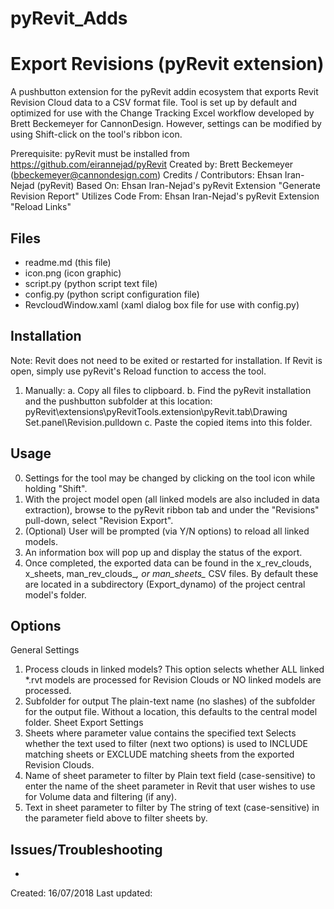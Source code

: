 # pyRevit_Adds


Export Revisions (pyRevit extension)
===================================

A pushbutton extension for the pyRevit addin ecosystem that exports Revit Revision Cloud data to a CSV format file.
Tool is set up by default and optimized for use with the Change Tracking Excel workflow developed by Brett Beckemeyer for CannonDesign. However, settings can be modified by using Shift-click on the tool's ribbon icon. 

Prerequisite: pyRevit must be installed from https://github.com/eirannejad/pyRevit
Created by: Brett Beckemeyer (bbeckemeyer@cannondesign.com)
Credits / Contributors: Ehsan Iran-Nejad (pyRevit)
Based On: Ehsan Iran-Nejad's pyRevit Extension "Generate Revision Report"
Utilizes Code From: Ehsan Iran-Nejad's pyRevit Extension "Reload Links"

Files
-----
* readme.md (this file)
* icon.png (icon graphic)
* script.py (python script text file)
* config.py (python script configuration file)
* RevcloudWindow.xaml (xaml dialog box file for use with config.py)

Installation
------------
Note: Revit does not need to be exited or restarted for installation. If Revit is open, simply use pyRevit's Reload function to access the tool.
1.	Manually:
	a.	Copy all files to clipboard.
	b.	Find the pyRevit installation and the pushbutton subfolder at this location:
			pyRevit\extensions\pyRevitTools.extension\pyRevit.tab\Drawing Set.panel\Revision.pulldown
	c.	Paste the copied items into this folder.

Usage
-----
0.	Settings for the tool may be changed by clicking on the tool icon while holding "Shift".
1.	With the project model open (all linked models are also included in data extraction), browse to the pyRevit ribbon tab and under
	the "Revisions" pull-down, select "Revision Export".
2.	(Optional) User will be prompted (via Y/N options) to reload all linked models.
3.	An information box will pop up and display the status of the export. 
4.	Once completed, the exported data can be found in the x_rev_clouds, x_sheets, man_rev_clouds_*, or man_sheets_* CSV files. 
	By default these are located in a subdirectory (Export_dynamo) of the project central model's folder.

Options
-------
General Settings
1.	Process clouds in linked models?
		This option selects whether ALL linked *.rvt models are processed for Revision Clouds or NO linked models are processed.
2.	Subfolder for output
		The plain-text name (no slashes) of the subfolder for the output file. Without a location, this defaults to the central
		model folder.
Sheet Export Settings
3.	Sheets where parameter value contains the specified text
		Selects whether the text used to filter (next two options) is used to INCLUDE matching sheets or EXCLUDE matching sheets
		from the exported Revision Clouds.
4.	Name of sheet parameter to filter by
		Plain text field (case-sensitive) to enter the name of the sheet parameter in Revit that user wishes to use for Volume data
		and filtering (if any).
5.	Text in sheet parameter to filter by
		The string of text (case-sensitive) in the parameter field above to filter sheets by. 

Issues/Troubleshooting
----------------------
*	

Created: 16/07/2018
Last updated: 